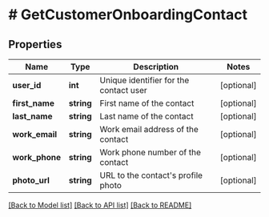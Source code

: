# # GetCustomerOnboardingContact

## Properties

Name | Type | Description | Notes
------------ | ------------- | ------------- | -------------
**user_id** | **int** | Unique identifier for the contact user | [optional]
**first_name** | **string** | First name of the contact | [optional]
**last_name** | **string** | Last name of the contact | [optional]
**work_email** | **string** | Work email address of the contact | [optional]
**work_phone** | **string** | Work phone number of the contact | [optional]
**photo_url** | **string** | URL to the contact&#39;s profile photo | [optional]

[[Back to Model list]](../../README.md#models) [[Back to API list]](../../README.md#endpoints) [[Back to README]](../../README.md)
